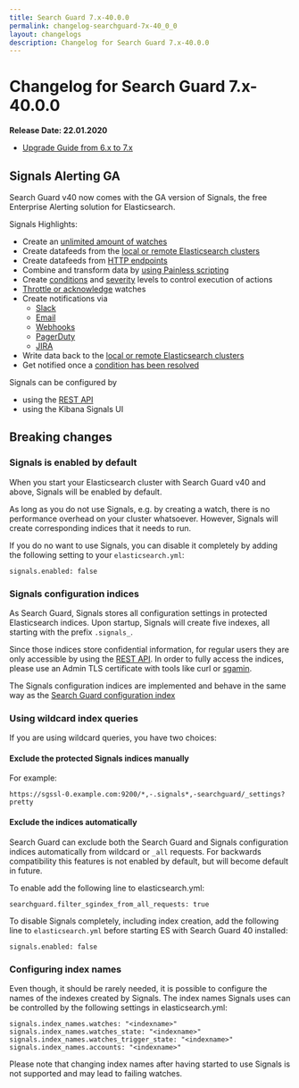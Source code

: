 ```yaml
---
title: Search Guard 7.x-40.0.0
permalink: changelog-searchguard-7x-40_0_0
layout: changelogs
description: Changelog for Search Guard 7.x-40.0.0
---
```

<!--- Copyright 2020 floragunn GmbH -->

# Changelog for Search Guard 7.x-40.0.0

**Release Date: 22.01.2020**

* [Upgrade Guide from 6.x to 7.x](../_docs_installation/installation_upgrading_6_7.md)

## Signals Alerting GA

Search Guard v40 now comes with the GA version of Signals, the free Enterprise Alerting solution for Elasticsearch.

Signals Highlights:

* Create an [unlimited amount of watches](elasticsearch-alerting-watches-sample)
* Create datafeeds from the [local or remote Elasticsearch clusters](elasticsearch-alerting-inputs-elasticsearch)
* Create datafeeds from [HTTP endpoints](elasticsearch-alerting-inputs-http)
* Combine and transform data by [using Painless scripting](elasticsearch-alerting-transformations-calculations-overview)
* Create [conditions](elasticsearch-alerting-conditions-overview) and [severity](elasticsearch-alerting-severity) levels to control execution of actions
* [Throttle or acknowledge](elasticsearch-alerting-throttling) watches
* Create notifications via 
  * [Slack](elasticsearch-alerting-actions-slack)
  * [Email](elasticsearch-alerting-actions-email)
  * [Webhooks](elasticsearch-alerting-actions-webhook)
  * [PagerDuty](elasticsearch-alerting-actions-pagerduty)
  * [JIRA](elasticsearch-alerting-actions-jira)
* Write data back to the [local or remote Elasticsearch clusters](elasticsearch-alerting-actions-index)
* Get notified once a [condition has been resolved](elasticsearch-alerting-how-it-works)

Signals can be configured by

* using the [REST API](elasticsearch-alerting-rest-api-overview)
* using the Kibana Signals UI


## Breaking changes

### Signals is enabled by default

When you start your Elasticsearch cluster with Search Guard v40 and above, Signals will be enabled by default.

As long as you do not use Signals, e.g. by creating a watch, there is no performance overhead on your cluster whatsoever. However, Signals will create corresponding indices that it needs to run.

If you do no want to use Signals, you can disable it completely by adding the following  setting to your `elasticsearch.yml`:

```
signals.enabled: false
```

### Signals configuration indices

As Search Guard, Signals stores all configuration settings in protected Elasticsearch   indices.  Upon startup, Signals will create five indexes, all starting with the prefix `.signals_`.

Since those indices store confidential information, for regular users they are only accessible by using the [REST API](elasticsearch-alerting-rest-api-overview). In order to fully access the indices, please use an Admin TLS certificate with tools like curl or [sgamin](sgadmin).

The Signals configuration indices are implemented and behave in the same way as the [Search Guard configuration index](search-guard-index)

### Using wildcard index queries

If you are using wildcard queries, you have two choices:

#### Exclude the protected Signals indices manually

For example:

```
https://sgssl-0.example.com:9200/*,-.signals*,-searchguard/_settings?pretty
```

#### Exclude the indices automatically

Search Guard can exclude both the Search Guard and Signals configuration indices automatically from wildcard or `_all` requests. For backwards compatibility this features is not enabled by default, but will become default in future.

To enable add the following line to elasticsearch.yml:

```
searchguard.filter_sgindex_from_all_requests: true
```

To disable Signals completely, including index creation, add the following line to `elasticsearch.yml` before starting ES with Search Guard 40 installed:

```
signals.enabled: false
```

### Configuring index names

Even though, it should be rarely needed, it is possible to configure the names of the indexes created by Signals. The index names Signals uses can be controlled by the following settings in elasticsearch.yml:

```
signals.index_names.watches: "<indexname>"
signals.index_names.watches_state: "<indexname>"
signals.index_names.watches_trigger_state: "<indexname>"
signals.index_names.accounts: "<indexname>"
```

Please note that changing index names after having started to use Signals is not supported and may lead to failing watches.